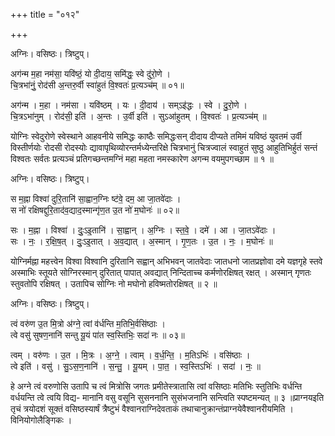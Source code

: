 +++
title = "०१२"

+++


अग्निः। वसिष्ठः। त्रिष्टुप्।

अग॑न्म म॒हा नम॑सा॒ यवि॑ष्ठं॒ यो दी॒दाय॒ समि॑द्धः॒ स्वे दु॑रो॒णे ।  
चि॒त्रभा॑नुं॒ रोद॑सी अ॒न्तरु॒र्वी स्वा॑हुतं वि॒श्वतः॑ प्र॒त्यञ्च॑म् ॥ ०१॥

अग॑न्म । म॒हा । नम॑सा । यवि॑ष्ठम् । यः । दी॒दाय॑ । सम्ऽइ॑द्धः । स्वे । दु॒रो॒णे ।  
चि॒त्रऽभा॑नुम् । रोद॑सी॒ इति॑ । अ॒न्तः । उ॒र्वी इति॑ । सुऽआ॑हुतम् । वि॒श्वतः॑ । प्र॒त्यञ्च॑म् ॥

योग्निः स्वेदुरोणे स्वेस्थाने आहवनीये समिद्धः काष्ठैः समिद्धःसन् दीदाय दीप्यते तमिमं यविष्ठं युवतमं उर्वी विस्तीर्णयोः रोदसी रोदस्योः द्यावापृथिव्योरन्तर्मध्येन्तरिक्षे चित्रभानुं चित्रज्वालं स्वाहुतं सुष्ठु आहुतिभिर्हुतं सन्तं विश्वतः सर्वतः प्रत्यञ्चं प्रतिगच्छन्तमग्निं महा महता नमस्कारेण अगन्म वयमुपगच्छाम ॥ १ ॥

अग्निः। वसिष्ठः। त्रिष्टुप्।

स म॒ह्ना विश्वा॑ दुरि॒तानि॑ सा॒ह्वान॒ग्निः ष्ट॑वे॒ दम॒ आ जा॒तवे॑दाः ।  
स नो॑ रक्षिषद्दुरि॒ताद॑व॒द्याद॒स्मान्गृ॑ण॒त उ॒त नो॑ म॒घोनः॑ ॥ ०२॥

सः । म॒ह्ना । विश्वा॑ । दुः॒ऽइ॒तानि॑ । सा॒ह्वान् । अ॒ग्निः । स्त॒वे॒ । दमे॑ । आ । जा॒तऽवे॑दाः ।  
सः । नः॒ । र॒क्षि॒ष॒त् । दुः॒ऽइ॒तात् । अ॒व॒द्यात् । अ॒स्मान् । गृ॒ण॒तः । उ॒त । नः॒ । म॒घोनः॑ ॥

योग्निर्मह्ना महत्त्वेन विश्वा विश्वानि दुरितानि सह्वान् अभिभवन् जातवेदाः जातधनो जातप्रज्ञोवा दमे यज्ञगृहे स्तवे अस्माभिः स्तूयते सोग्निरस्मान् दुरितात् पापात् अवद्यात् निन्दिताच्च कर्मणोरक्षिषत् रक्षत् । अस्मान् गृणतः स्तुवतोपि रक्षिषत् । उतापिच सोग्निः नो मघोनो हविष्मतोरक्षिषत् ॥ २ ॥

अग्निः। वसिष्ठः। त्रिष्टुप्।

त्वं वरु॑ण उ॒त मि॒त्रो अ॑ग्ने॒ त्वां व॑र्धन्ति म॒तिभि॒र्वसि॑ष्ठाः ।  
त्वे वसु॑ सुषण॒नानि॑ सन्तु यू॒यं पा॑त स्व॒स्तिभिः॒ सदा॑ नः ॥ ०३॥

त्वम् । वरु॑णः । उ॒त । मि॒त्रः । अ॒ग्ने॒ । त्वाम् । व॒र्ध॒न्ति॒ । म॒तिऽभिः॑ । वसि॑ष्ठाः ।  
त्वे इति॑ । वसु॑ । सु॒ऽस॒ण॒नानि॑ । स॒न्तु॒ । यू॒यम् । पा॒त॒ । स्व॒स्तिऽभिः॑ । सदा॑ । नः॒ ॥

हे अग्ने त्वं वरुणोसि उतापि च त्वं मित्रोसि जगतः प्रमीतेस्त्रातासि त्वां वसिष्ठाः मतिभिः स्तुतिभिः वर्धन्ति वर्धयन्ति त्वे त्वयि विद्य- मानानि वसु वसूनि सुसननानि सुसंभजनानि सन्त्विति स्पष्टमन्यत् ॥ ३ ॥प्राग्नयइति तृचं त्रयोदशं सूक्तं वसिष्ठस्यार्षं त्रैष्टुभं वैश्वानराग्निदेवताकं तथाचानुक्रान्तंप्राग्नयेवैश्वानरीयमिति । विनियोगोलैङ्गिकः ।